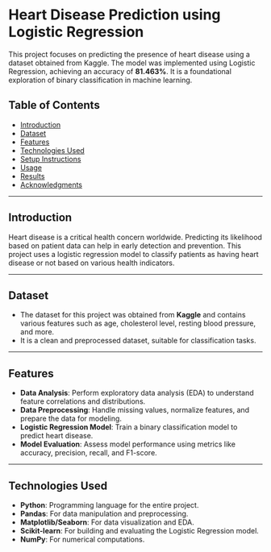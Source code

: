 # Heart Disease Prediction using Logistic Regression

This project focuses on predicting the presence of heart disease using a dataset obtained from Kaggle. The model was implemented using Logistic Regression, achieving an accuracy of **81.463%**. It is a foundational exploration of binary classification in machine learning.

## Table of Contents

- [Introduction](#introduction)
- [Dataset](#dataset)
- [Features](#features)
- [Technologies Used](#technologies-used)
- [Setup Instructions](#setup-instructions)
- [Usage](#usage)
- [Results](#results)
- [Acknowledgments](#acknowledgments)

---

## Introduction

Heart disease is a critical health concern worldwide. Predicting its likelihood based on patient data can help in early detection and prevention. This project uses a logistic regression model to classify patients as having heart disease or not based on various health indicators.

---

## Dataset

- The dataset for this project was obtained from **Kaggle** and contains various features such as age, cholesterol level, resting blood pressure, and more.
- It is a clean and preprocessed dataset, suitable for classification tasks.

---

## Features

- **Data Analysis**: Perform exploratory data analysis (EDA) to understand feature correlations and distributions.
- **Data Preprocessing**: Handle missing values, normalize features, and prepare the data for modeling.
- **Logistic Regression Model**: Train a binary classification model to predict heart disease.
- **Model Evaluation**: Assess model performance using metrics like accuracy, precision, recall, and F1-score.

---

## Technologies Used

- **Python**: Programming language for the entire project.
- **Pandas**: For data manipulation and preprocessing.
- **Matplotlib/Seaborn**: For data visualization and EDA.
- **Scikit-learn**: For building and evaluating the Logistic Regression model.
- **NumPy**: For numerical computations.

